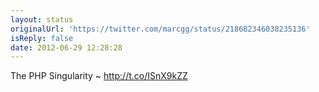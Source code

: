 ```yaml
---
layout: status
originalUrl: 'https://twitter.com/marcgg/status/218682346038235136'
isReply: false
date: 2012-06-29 12:28:28
---
```


The PHP Singularity ~ http://t.co/ISnX9kZZ
